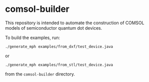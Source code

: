 # comsol-builder
This repository is intended to automate the construction of COMSOL models of semiconductor quantum dot devices.

To build the examples, run:

`./generate_mph examples/from_dxf/test_device.java`

or

`./generate_mph examples/from_stl/test_device.java`

from the `comsol-builder` directory.
